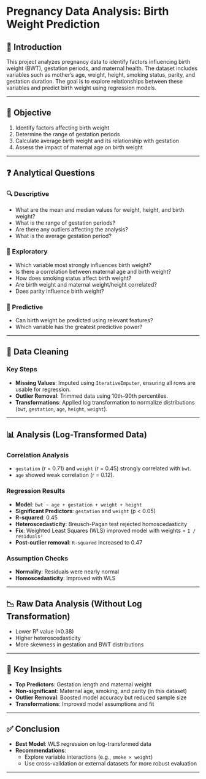 # Pregnancy Data Analysis: Birth Weight Prediction

## 📌 Introduction
This project analyzes pregnancy data to identify factors influencing birth weight (BWT), gestation periods, and maternal health. The dataset includes variables such as mother’s age, weight, height, smoking status, parity, and gestation duration. The goal is to explore relationships between these variables and predict birth weight using regression models.

---

## 🎯 Objective
1. Identify factors affecting birth weight  
2. Determine the range of gestation periods  
3. Calculate average birth weight and its relationship with gestation  
4. Assess the impact of maternal age on birth weight  

---

## ❓ Analytical Questions

### 🔍 Descriptive
- What are the mean and median values for weight, height, and birth weight?
- What is the range of gestation periods?
- Are there any outliers affecting the analysis?
- What is the average gestation period?

### 🔎 Exploratory
- Which variable most strongly influences birth weight?
- Is there a correlation between maternal age and birth weight?
- How does smoking status affect birth weight?
- Are birth weight and maternal weight/height correlated?
- Does parity influence birth weight?

### 🔮 Predictive
- Can birth weight be predicted using relevant features?
- Which variable has the greatest predictive power?

---

## 🧹 Data Cleaning

### Key Steps
- **Missing Values**: Imputed using `IterativeImputer`, ensuring all rows are usable for regression.
- **Outlier Removal**: Trimmed data using 10th–90th percentiles.
- **Transformations**: Applied log transformation to normalize distributions (`bwt`, `gestation`, `age`, `height`, `weight`).

---

## 📊 Analysis (Log-Transformed Data)

### Correlation Analysis
- `gestation` (r = 0.71) and `weight` (r = 0.45) strongly correlated with `bwt`.
- `age` showed weak correlation (r = 0.12).

### Regression Results
- **Model**: `bwt ~ age + gestation + weight + height`
- **Significant Predictors**: `gestation` and `weight` (p < 0.05)
- **R-squared**: 0.45
- **Heteroscedasticity**: Breusch-Pagan test rejected homoscedasticity
- **Fix**: Weighted Least Squares (WLS) improved model with weights = `1 / residuals²`
- **Post-outlier removal**: `R-squared` increased to 0.47

### Assumption Checks
- **Normality**: Residuals were nearly normal
- **Homoscedasticity**: Improved with WLS

---

## 📉 Raw Data Analysis (Without Log Transformation)

- Lower R² value (≈0.38)
- Higher heteroscedasticity
- More skewness in gestation and BWT distributions

---

## 📌 Key Insights

- **Top Predictors**: Gestation length and maternal weight
- **Non-significant**: Maternal age, smoking, and parity (in this dataset)
- **Outlier Removal**: Boosted model accuracy but reduced sample size
- **Transformations**: Improved model assumptions and fit

---

## ✅ Conclusion

- **Best Model**: WLS regression on log-transformed data
- **Recommendations**:
  - Explore variable interactions (e.g., `smoke × weight`)
  - Use cross-validation or external datasets for more robust evaluation

---



